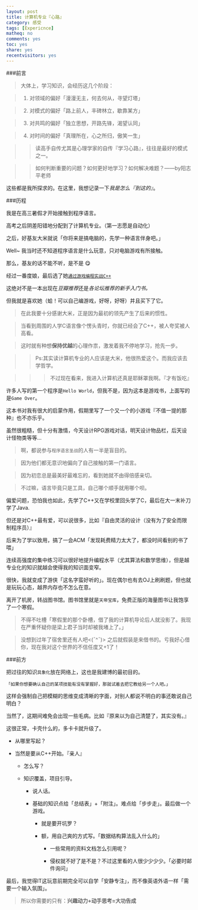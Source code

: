 ```yaml
---
layout: post 
title: 计算机专业『心路』
category: 感受
tags: [Expericnce]
matheq: no
comments: yes
toc: yes
share: yes
recentvisitors: yes
---
```


###前言

>大体上，学习知识，会经历这几个阶段：

>1. 对领域的偏好「漫漫无主，何去何从，寻望灯塔」

>2. 对模式的偏好「路上前人，丰碑林立，歇靠某方」

>3. 对共鸣的偏好「独立思想，开路先锋，渴望认同」

>4. 对时间的偏好「真理所在，心之所归，傲笑一生」

>>读高手自传尤其是心理学家的自传『学习心路』，往往是最好的模式之一。

>>如何判断重要的问题？如何更好地学习？如何解决难题？——by阳志平老师

这些都是我所探求的。在这里，我想记录一下*我是怎么『到这的』*。

###历程

我是在高三暑假才开始接触到程序语言。

高考之后阴差阳错地分配到了计算机专业。（第一志愿是自动化）

之后，好基友大米就说「你将来是搞电脑的，先学一种语言伴身吧。」

Well~ 我当时还不知道程序语言是什么玩意，只对电脑游戏有所接触。

那么，基友的话不能不听，是不是 :yum:

经过一番度娘，最后选了她[`通过游戏编程实战C++`](http://book.douban.com/subject/7001181/)

这绝对不是一本出现在*豆瓣推荐*还是*各论坛推荐的新手入门书。*

但我就是喜欢她（蛤！可以自己编游戏，好呀，好呀）并且买下了它。


>在此我要十分感谢大米，正是因为最初的领先产生了后来的惯性。

>当看到周围的人学C语言像个愣头青时，你就已经会了C++，被人夸奖被人高看。

>这时就有种想**保持优越**的心理作祟，激发着我不停地学习，抢先一步。

>>Ps:其实读计算机专业的人应该是大米，他很热爱这个。而我应该去学哲学。

>>>不过现在看来，我进入计算机还真是耶稣罩我啊。『才有饭吃』

许多人写的第一个程序是`Hello World`，但我不是，因为这本是游戏书，上面写的是`Game Over`。

这本书对我有很大的启蒙作用，假期里写了一个又一个的小游戏『不值一提的那种』也不亦乐乎。

虽然很粗糙，但十分有激情，今天设计RPG游戏对话，明天设计物品栏，后天设计怪物类等等...

>啊，都说参与`程序语言圣战`的人有一半是盲目的。

>因为他们都无意识地偏向了自己接触的第一门语言。

>因为初恋总是最美好最难忘的，看到她就不由得倍感亲切。

>不过嘛，语言毕竟只是工具，自己哪个顺手就用哪个呗。

偏爱问题，恐怕我也如此，先学了C++又在学校里回头学了C，最后在大一末补刀学了Java.

但还是对C++最有爱，可以说很多，比如『自由灵活的设计（没有为了安全而限制程序员）』

后来为了学以致用，搞了一会ACM「发现耗费精力太大了，都没时间看别的书了喂」

连续高强度的集中练习可以很好地提升编程水平（尤其算法和数学思维），但是越专业化的知识就越会使得我的知识面变窄。

很快，我就变成了游侠「这名字蛮好听的」。现在偶尔也有去OJ上刷刷题，但也就是玩玩心态，越界内存也不怎么在意。

离开了机房，转战图书馆。图书馆里就是`天帝宝库`，免费正版的海量图书让我饱享了一个寒假。 

>不得不吐槽「寒假里的那个卧槽，借了我的计算机导论后人就没影了。我现在严重怀疑你是梁上君子当时却被我堵上了。」

>没想到过年了宿舍里还有人吧<(ˉ^ˉ)> 之后就假装是来借书的。亏我好心借你，现在我对这个世界的不信任度又+1了！

###前方

把过往的知识`具象化`放在网络上，这也是我建博的最初目的。

`「如果你想要确认自己的某项技能有没有掌握好，那就试着去把它教给另一个人吧。」`

这样会强制自己把模糊的思维变成清晰的字面，对别人都说不明白的事还敢说自己明白？

当然了，这期间难免会出现一些毛病。比如『原来以为自己清楚了，其实没有。』

这很正常，卡壳什么的，多卡卡就升级了。

- 从哪里写起？

- 当然是要从C++开始。『亲人』

  - 怎么写？

  - 知识覆盖，项目引导。

    - 说人话。

    - 基础的知识点给「总结表」+「附注」。难点给「步步走」。最后做一个游戏。

        - 就是要开坑罗？

        - 额，用自己爽的方式写。「数据结构算法乱入什么的」

          - 一些常用的资料文档怎么引用呢？

          - 侵权就不好了是不是？不过这里看的人很少少少少。「必要时邮件询问」

 
最后，我觉得IT这玩意前期完全可以自学「安静专注」，而不像英语外语一样「需要一个输入氛围」。

>所以你需要的只有：**兴趣动力+动手思考=大功告成**

